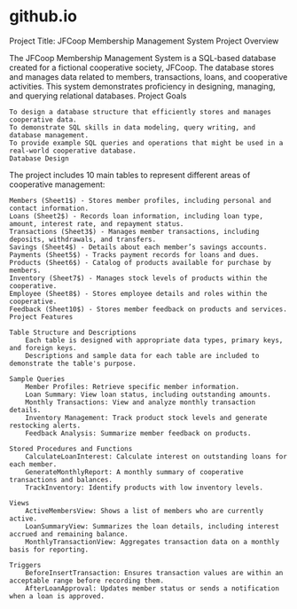 # github.io
Project Title: JFCoop Membership Management System
Project Overview

The JFCoop Membership Management System is a SQL-based database created for a fictional cooperative society, JFCoop. The database stores and manages data related to members, transactions, loans, and cooperative activities. This system demonstrates proficiency in designing, managing, and querying relational databases.
Project Goals

    To design a database structure that efficiently stores and manages cooperative data.
    To demonstrate SQL skills in data modeling, query writing, and database management.
    To provide example SQL queries and operations that might be used in a real-world cooperative database.
    Database Design

The project includes 10 main tables to represent different areas of cooperative management:

    Members (Sheet1$) - Stores member profiles, including personal and contact information.
    Loans (Sheet2$) - Records loan information, including loan type, amount, interest rate, and repayment status.
    Transactions (Sheet3$) - Manages member transactions, including deposits, withdrawals, and transfers.
    Savings (Sheet4$) - Details about each member’s savings accounts.
    Payments (Sheet5$) - Tracks payment records for loans and dues.
    Products (Sheet6$) - Catalog of products available for purchase by members.
    Inventory (Sheet7$) - Manages stock levels of products within the cooperative.
    Employee (Sheet8$) - Stores employee details and roles within the cooperative.
    Feedback (Sheet10$) - Stores member feedback on products and services.
    Project Features

    Table Structure and Descriptions
        Each table is designed with appropriate data types, primary keys, and foreign keys.
        Descriptions and sample data for each table are included to demonstrate the table's purpose.

    Sample Queries
        Member Profiles: Retrieve specific member information.
        Loan Summary: View loan status, including outstanding amounts.
        Monthly Transactions: View and analyze monthly transaction details.
        Inventory Management: Track product stock levels and generate restocking alerts.
        Feedback Analysis: Summarize member feedback on products.

    Stored Procedures and Functions
        CalculateLoanInterest: Calculate interest on outstanding loans for each member.
        GenerateMonthlyReport: A monthly summary of cooperative transactions and balances.
        TrackInventory: Identify products with low inventory levels.

    Views
        ActiveMembersView: Shows a list of members who are currently active.
        LoanSummaryView: Summarizes the loan details, including interest accrued and remaining balance.
        MonthlyTransactionView: Aggregates transaction data on a monthly basis for reporting.

    Triggers
        BeforeInsertTransaction: Ensures transaction values are within an acceptable range before recording them.
        AfterLoanApproval: Updates member status or sends a notification when a loan is approved.
